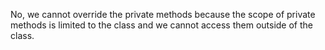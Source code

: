 No, we cannot override the private methods because the scope of private
methods is limited to the class and we cannot access them outside of the
class.